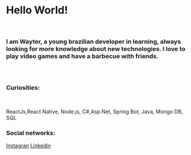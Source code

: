 <h1>Hello World!</h1>
</br>
<h3>I am Wayter, a young brazilian developer in learning, always looking for more knowledge about new technologies. I love to play video games and have a barbecue with friends.<h3>
</br>
<h3>Curiosities:</h3>
</br>
<p>ReactJs,React Native, Node.js, C#,Asp.Net, Spring Bot, Java, Mongo DB, SQL</p>

<h3>Social networks:</h3>

  <a href="https://www.instagram.com/wayter.paulo/" target="_blank">Instagran</a> 
  <a href="https://www.linkedin.com/in/wayter-paulo-9217a9171/" target="_blank">Linkedin</a>
